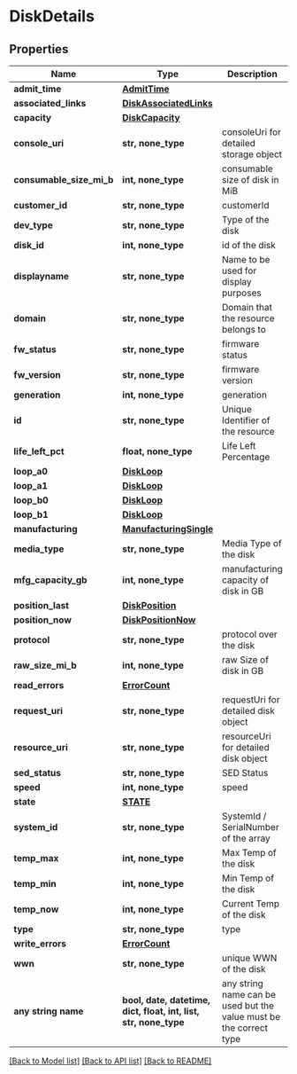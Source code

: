 # DiskDetails


## Properties
Name | Type | Description | Notes
------------ | ------------- | ------------- | -------------
**admit_time** | [**AdmitTime**](AdmitTime.md) |  | [optional] 
**associated_links** | [**DiskAssociatedLinks**](DiskAssociatedLinks.md) |  | [optional] 
**capacity** | [**DiskCapacity**](DiskCapacity.md) |  | [optional] 
**console_uri** | **str, none_type** | consoleUri for detailed storage object | [optional] 
**consumable_size_mi_b** | **int, none_type** | consumable size of disk in MiB | [optional] 
**customer_id** | **str, none_type** | customerId | [optional] 
**dev_type** | **str, none_type** | Type of the disk | [optional] 
**disk_id** | **int, none_type** | id of the disk | [optional] 
**displayname** | **str, none_type** | Name to be used for display purposes | [optional] 
**domain** | **str, none_type** | Domain that the resource belongs to | [optional] 
**fw_status** | **str, none_type** | firmware status | [optional] 
**fw_version** | **str, none_type** | firmware version | [optional] 
**generation** | **int, none_type** | generation | [optional] 
**id** | **str, none_type** | Unique Identifier of the resource | [optional] 
**life_left_pct** | **float, none_type** | Life Left Percentage | [optional] 
**loop_a0** | [**DiskLoop**](DiskLoop.md) |  | [optional] 
**loop_a1** | [**DiskLoop**](DiskLoop.md) |  | [optional] 
**loop_b0** | [**DiskLoop**](DiskLoop.md) |  | [optional] 
**loop_b1** | [**DiskLoop**](DiskLoop.md) |  | [optional] 
**manufacturing** | [**ManufacturingSingle**](ManufacturingSingle.md) |  | [optional] 
**media_type** | **str, none_type** | Media Type of the disk | [optional] 
**mfg_capacity_gb** | **int, none_type** | manufacturing capacity of disk in GB | [optional] 
**position_last** | [**DiskPosition**](DiskPosition.md) |  | [optional] 
**position_now** | [**DiskPositionNow**](DiskPositionNow.md) |  | [optional] 
**protocol** | **str, none_type** | protocol over the disk | [optional] 
**raw_size_mi_b** | **int, none_type** | raw Size of disk in GB | [optional] 
**read_errors** | [**ErrorCount**](ErrorCount.md) |  | [optional] 
**request_uri** | **str, none_type** | requestUri for detailed disk object | [optional] 
**resource_uri** | **str, none_type** | resourceUri for detailed disk object | [optional] 
**sed_status** | **str, none_type** | SED Status | [optional] 
**speed** | **int, none_type** | speed | [optional] 
**state** | [**STATE**](STATE.md) |  | [optional] 
**system_id** | **str, none_type** | SystemId / SerialNumber of the array | [optional] 
**temp_max** | **int, none_type** | Max Temp of the disk | [optional] 
**temp_min** | **int, none_type** | Min Temp of the disk | [optional] 
**temp_now** | **int, none_type** | Current Temp of the disk | [optional] 
**type** | **str, none_type** | type | [optional] 
**write_errors** | [**ErrorCount**](ErrorCount.md) |  | [optional] 
**wwn** | **str, none_type** | unique WWN of the disk | [optional] 
**any string name** | **bool, date, datetime, dict, float, int, list, str, none_type** | any string name can be used but the value must be the correct type | [optional]

[[Back to Model list]](../README.md#documentation-for-models) [[Back to API list]](../README.md#documentation-for-api-endpoints) [[Back to README]](../README.md)


